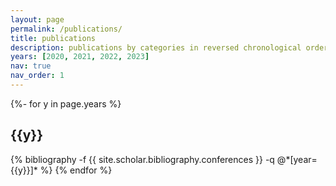 ```yaml
---
layout: page
permalink: /publications/
title: publications
description: publications by categories in reversed chronological order. generated by jekyll-scholar.
years: [2020, 2021, 2022, 2023]
nav: true
nav_order: 1
---
```

<!-- _pages/publications.md -->
<div class="publications">

{%- for y in page.years %}
  <h2 class="year">{{y}}</h2>
  {% bibliography -f {{ site.scholar.bibliography.conferences }} -q @*[year={{y}}]* %}
{% endfor %}

</div>
